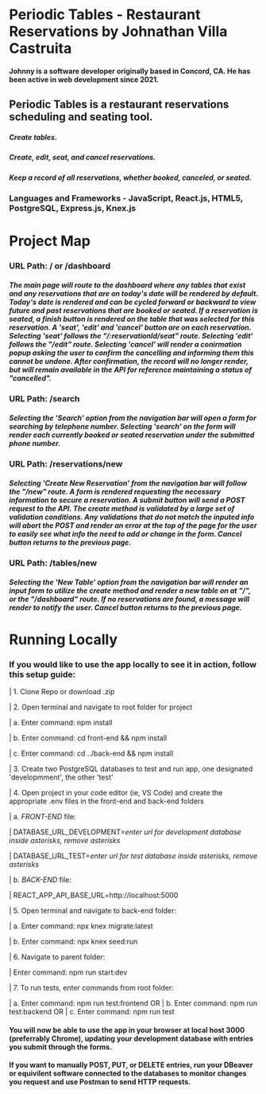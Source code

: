 # Periodic Tables - Restaurant Reservations by Johnathan Villa Castruita

#### Johnny is a software developer originally based in Concord, CA. He has been active in web development since 2021.

## Periodic Tables is a restaurant reservations scheduling and seating tool.

##### Create tables.
##### Create, edit, seat, and cancel reservations.
##### Keep a record of all reservations, whether booked, canceled, or seated.

### Languages and Frameworks - JavaScript, React.js, HTML5, PostgreSQL, Express.js, Knex.js

# Project Map

### URL Path: / or /dashboard

##### The main page will route to the dashboard where any tables that exist and any reservations that are on today's date will be rendered by default. Today's date is rendered and can be cycled forward or backward to view future and past reservations that are booked or seated. If a reservation is seated, a finish button is rendered on the table that was selected for this reservation. A 'seat', 'edit' and 'cancel' button are on each reservation. Selecting 'seat' follows the "/:reservationId/seat" route. Selecting 'edit' follows the "/edit" route. Selecting 'cancel' will render a conirmation popup asking the user to confirm the cancelling and informing them this cannot be undone. After confirmation, the record will no longer render, but will remain available in the API for reference maintaining a status of "cancelled".

### URL Path: /search

##### Selecting the 'Search' option from the navigation bar will open a form for searching by telephone number. Selecting 'search' on the form will render each currently booked or seated reservation under the submitted phone number.

### URL Path: /reservations/new

##### Selecting 'Create New Reservation' from the navigation bar will follow the "/new" route. A form is rendered requesting the necessary information to secure a reservation. A submit button will send a POST request to the API. The create method is validated by a large set of validation conditions. Any validations that do not match the inputed info will abort the POST and render an error at the top of the page for the user to easily see what info the need to add or change in the form. Cancel button returns to the previous page.

### URL Path: /tables/new

##### Selecting the 'New Table' option from the navigation bar will render an input form to utilize the create method and render a new table on at "/", or the "/dashboard" route. If no reservations are found, a message will render to notify the user. Cancel button returns to the previous page.

# Running Locally

### If you would like to use the app locally to see it in action, follow this setup guide:

| 1. Clone Repo or download .zip

| 2. Open terminal and navigate to root folder for project 

|   a. Enter command: npm install

|   b. Enter command: cd front-end && npm install

|   c. Enter command: cd ../back-end && npm install

| 3. Create two PostgreSQL databases to test and run app, one designated 'developmment', the other 'test'

| 4. Open project in your code editor (ie, VS Code) and create the appropriate .env files in the front-end and back-end folders

|   a. *FRONT-END* file:

|     DATABASE_URL_DEVELOPMENT=*enter url for development database inside asterisks, remove asterisks*

|     DATABASE_URL_TEST=*enter url for test database inside asterisks, remove asterisks*

|   b. *BACK-END* file:

|     REACT_APP_API_BASE_URL=http://localhost:5000

| 5. Open terminal and navigate to back-end folder:

|   a. Enter command: npx knex migrate:latest

|   b. Enter command: npx knex seed:run

| 6. Navigate to parent folder:

|      Enter command: npm run start:dev

| 7. To run tests, enter commands from root folder:

|   a. Enter command: npm run test:frontend
OR
|   b. Enter command: npm run test:backend
OR
|   c. Enter command: npm run test

#### You will now be able to use the app in your browser at local host 3000 (preferrably Chrome), updating your development database with entries you submit through the forms.

#### If you want to manually POST, PUT, or DELETE entries, run your DBeaver or equivilent software connected to the databases to monitor changes you request and use Postman to send HTTP requests.
